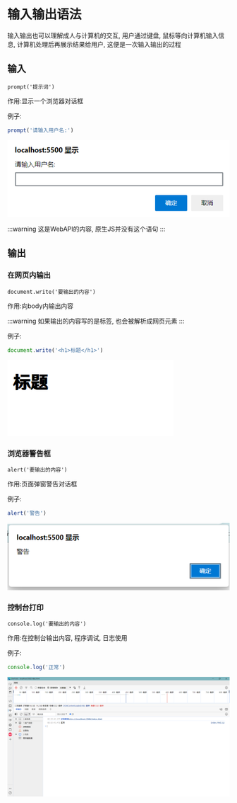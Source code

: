 # 输入输出语法

输入输出也可以理解成人与计算机的交互, 用户通过键盘, 鼠标等向计算机输入信息, 计算机处理后再展示结果给用户, 这便是一次输入输出的过程

## 输入

`prompt('提示词')`

作用:显示一个浏览器对话框

例子:

```js
prompt('请输入用户名:')
```

![07d2cb663e19c26a6bd53d0ea1ee821272a8344f](Assets/07d2cb663e19c26a6bd53d0ea1ee821272a8344f.png)

:::warning
这是WebAPI的内容, 原生JS并没有这个语句
:::

## 输出

### 在网页内输出

`document.write('要输出的内容')`

作用:向body内输出内容

:::warning
如果输出的内容写的是标签, 也会被解析成网页元素
:::

例子:

```js
document.write('<h1>标题</h1>')
```

![06f098f5124bea0314632a338a35a3e2a3df9437](Assets/06f098f5124bea0314632a338a35a3e2a3df9437.png)

### 浏览器警告框

`alert('要输出的内容')`

作用:页面弹窗警告对话框

例子:

```js
alert('警告')
```

![a9b090c2ff6b174a0e495a6529a949338ba01485](Assets/a9b090c2ff6b174a0e495a6529a949338ba01485.png)

### 控制台打印

`console.log('要输出的内容')`

作用:在控制台输出内容, 程序调试, 日志使用

例子:

```js
console.log('正常')
```

![5d2e0cf37582c7fd0de3af45a746b109c507357f](Assets/5d2e0cf37582c7fd0de3af45a746b109c507357f.png)
